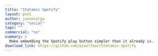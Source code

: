 ```yaml
---
title: "Statamic Spotify"
layout: post
author: jasonvarga
category: "social"
tags: ""
commercial: "no"
summary: >
  Make embedding the Spotify play button simpler than it already is.
download_link: https://github.com/pixelfear/Statamic-Spotify
---
```

